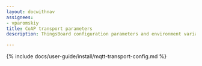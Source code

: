 ```yaml
---
layout: docwithnav
assignees:
- vparomskiy
title: CoAP transport parameters
description: ThingsBoard configuration parameters and environment variables

---
```


{% include docs/user-guide/install/mqtt-transport-config.md %}

